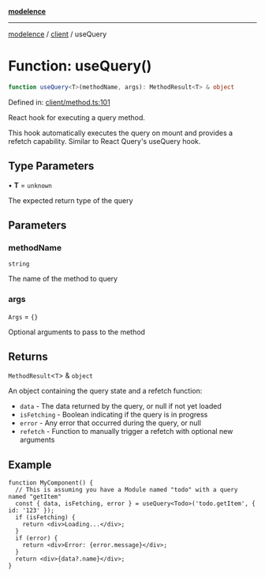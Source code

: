 [**modelence**](/docs/api-reference/README.md)

***

[modelence](/docs/api-reference/README.md) / [client](/docs/api-reference/client/README.md) / useQuery

# Function: useQuery()

```ts
function useQuery<T>(methodName, args): MethodResult<T> & object
```

Defined in: [client/method.ts:101](https://github.com/modelence/modelence/blob/main/client/method.ts#L101)

React hook for executing a query method.

This hook automatically executes the query on mount and provides a refetch capability.
Similar to React Query's useQuery hook.

## Type Parameters

• **T** = `unknown`

The expected return type of the query

## Parameters

### methodName

`string`

The name of the method to query

### args

`Args` = `{}`

Optional arguments to pass to the method

## Returns

`MethodResult`\<`T`\> & `object`

An object containing the query state and a refetch function:
- `data` - The data returned by the query, or null if not yet loaded
- `isFetching` - Boolean indicating if the query is in progress
- `error` - Any error that occurred during the query, or null
- `refetch` - Function to manually trigger a refetch with optional new arguments

## Example

```tsx
function MyComponent() {
  // This is assuming you have a Module named "todo" with a query named "getItem"
  const { data, isFetching, error } = useQuery<Todo>('todo.getItem', { id: '123' });
  if (isFetching) {
    return <div>Loading...</div>;
  }
  if (error) {
    return <div>Error: {error.message}</div>;
  }
  return <div>{data?.name}</div>;
}
```
